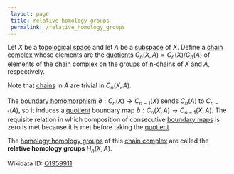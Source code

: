 ```yaml
---
 layout: page
 title: relative homology groups
 permalink: /relative_homology_groups
---
```

Let $X$ be a [topological space](https://defsmath.github.io/DefsMath/topological_space) and let $A$ be a [subspace](https://defsmath.github.io/DefsMath/subspace_topology) of $X$. Define a [chain complex](https://defsmath.github.io/DefsMath/chain_complex) whose elements are the [quotients](https://defsmath.github.io/DefsMath/quotient_by_subgroup) $C_n(X,A) = C_n(X)/C_n(A)$ of elements of the [chain complex](https://defsmath.github.io/DefsMath/chain_complex) on the [groups](https://defsmath.github.io/DefsMath/group) of [n-chains](https://defsmath.github.io/DefsMath/singular_n-chain) of $X$ and $A$, respectively. 

Note that [chains](https://defsmath.github.io/DefsMath/n-chain) in $A$ are trivial in $C_n(X,A)$. 

The [boundary homomorphism](https://defsmath.github.io/DefsMath/boundary_homomorphism) $\partial:C_n(X)\to C_{n-1}(X)$ sends $C_n(A)$ to $C_{n-1}(A)$, so it induces a [quotient](https://defsmath.github.io/DefsMath/quotient_vector_space) boundary map $\partial: C_n(X,A)\to C_{n-1}(X,A)$. The requisite relation in which composition of consecutive [boundary maps](https://defsmath.github.io/DefsMath/boundary_homomorphism) is zero is met because it is met before taking the [quotient](https://defsmath.github.io/DefsMath/#####################quotient). 

The [homology homology groups](https://defsmath.github.io/DefsMath/homology_######homology_groups) of this [chain complex](https://defsmath.github.io/DefsMath/chain_complex) are called the **relative homology groups** $H_n(X,A)$.

Wikidata ID: [Q1959911](https://www.wikidata.org/wiki/Q1959911)